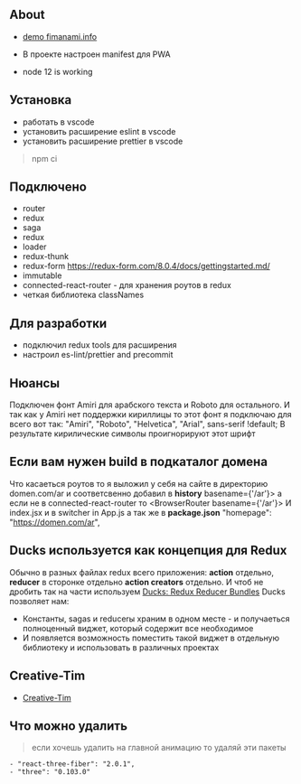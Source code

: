 ## About

- [demo fimanami.info](https://fimanami.info)

- В проекте настроен manifest для PWA
- node 12 is working

## Установка

- работать в vscode
- установить расширение eslint в vscode
- установить расширение prettier в vscode

> npm ci

## Подключено

- router
- redux
- saga
- redux
- loader
- redux-thunk
- redux-form https://redux-form.com/8.0.4/docs/gettingstarted.md/
- immutable
- connected-react-router - для хранения роутов в redux
- четкая библиотека classNames

## Для разработки

- подключил redux tools для расширения
- настроил es-lint/prettier and precommit

## Нюансы

Подключен фонт Amiri для арабского текста и Roboto для остального. И так как у Amiri нет поддержки кириллицы то этот фонт я подключаю для всего вот так: "Amiri", "Roboto", "Helvetica", "Arial", sans-serif !default;
В результате кирилические символы проигнорируют этот шрифт

## Если вам нужен build в подкаталог домена

Что касаеться роутов то я выложил у себя на сайте в директорию domen.com/ar
и соответсвенно добавил в **history** basename={'/ar'}> а если не в connected-react-router то <BrowserRouter basename={'/ar'}> И index.jsx и **<Redirect to='/'/>** в switcher in App.js
a так же в **package.json** "homepage": "https://domen.com/ar",

## Ducks используется как концепция для Redux

Обычно в разных файлах redux всего приложения: **action** отдельно, **reducer** в сторонке отдельно
**action creators** отдельно. И чтоб не дробить так на части используем [Ducks: Redux Reducer Bundles](https://github.com/erikras/ducks-modular-redux)
Ducks позволяет нам:

- Константы, sagas и reducerы храним в одном месте - и получаеться полноценный виджет, который содержит все необходимое
- И появляется возможность поместить такой виджет в отдельную библиотеку и использовать в различных проектах

## Creative-Tim

- [Creative-Tim](https://demos.creative-tim.com)

## Что можно удалить

> если хочешь удалить на главной анимацию то удаляй эти пакеты

    - "react-three-fiber": "2.0.1",
    - "three": "0.103.0"
